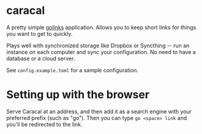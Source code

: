 # caracal

A pretty simple [golinks](https://www.trot.to/go-links) application. Allows you
to keep short links for things you want to get to quickly.

Plays well with synchronized storage like Dropbox or Syncthing -- run an
instance on each computer and sync your configuration. No need to have a
database or a cloud server.

See `config.example.toml` for a sample configuration.

# Setting up with the browser

Serve Caracal at an address, and then add it as a search engine with your
preferred prefix (such as "go"). Then you can type `go <space> link` and you'll
be redirected to the link.
